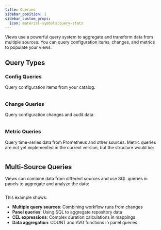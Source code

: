 ```yaml
---
title: Queries
sidebar_position: 1
sidebar_custom_props:
  icon: material-symbols:query-stats
---
```


Views use a powerful query system to aggregate and transform data from multiple sources. You can query configuration items, changes, and metrics to populate your views.

## Query Types

### Config Queries

Query configuration items from your catalog:

```yaml title="deployments.yaml" file=<rootDir>/modules/mission-control/fixtures/views/deployments.yaml {54-60}

```

### Change Queries

Query configuration changes and audit data:

```yaml title="database.yaml" file=<rootDir>/modules/mission-control/fixtures/views/database.yaml {29-33}

```

### Metric Queries

Query time-series data from Prometheus and other sources. Metric queries are not yet implemented in the current version, but the structure would be:

```yaml title="database.yaml" file=<rootDir>/modules/mission-control/fixtures/views/panels/resource-usage.yaml {7-15}

```

## Multi-Source Queries

Views can combine data from different sources and use SQL queries in panels to aggregate and analyze the data:

```yaml title="pipelines.yaml" file=<rootDir>/modules/mission-control/fixtures/views/pipelines.yaml

```

This example shows:

- **Multiple query sources**: Combining workflow runs from changes
- **Panel queries**: Using SQL to aggregate repository data
- **CEL expressions**: Complex duration calculations in mappings
- **Data aggregation**: COUNT and AVG functions in panel queries
